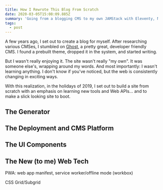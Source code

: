 ```yaml
---
title: How I Rewrote This Blog From Scratch
date: 2020-03-05T15:08:09.885Z
summary: 'Going from a blogging CMS to my own JAMStack with Eleventy, Netlify, and more.'
tags:
  - post
---
```

A few years ago, I set out to create a blog for myself. After researching various CMSes, I stumbled on [Ghost](https://ghost.org/), a pretty great, developer friendly CMS. I found a prebuilt theme, dropped it in the system, and started writing. 

But I wasn't really enjoying it. The site wasn't really "my own". It was someone else's, wrapping around my words. And most importantly: I wasn't learning anything. I don't know if you've noticed, but the web is consistently changing in exciting ways. 

With this realization, in the holidays of 2019, I set out to build a site from scratch with an emphasis on learning new tools and Web APIs... and to make a slick looking site to boot.

## The Generator

## The Deployment and CMS Platform

## The UI Components

## The New (to me) Web Tech

PWA: web app manifest, service worker/offline mode (workbox)

CSS Grid/Subgrid